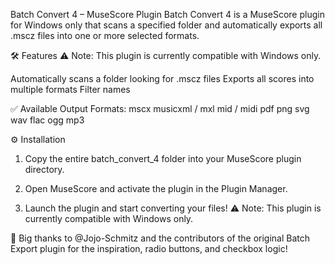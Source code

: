 Batch Convert 4 – MuseScore Plugin
Batch Convert 4 is a MuseScore plugin for Windows only that scans a specified folder and automatically exports all .mscz files into one or more selected formats.

🛠️ Features
⚠️ Note: This plugin is currently compatible with Windows only.

Automatically scans a folder looking for .mscz files
Exports all scores into multiple formats
Filter names

✅ Available Output Formats:
mscx
musicxml / mxl
mid / midi
pdf
png
svg
wav
flac
ogg
mp3

⚙️ Installation 
1. Copy the entire batch_convert_4 folder into your MuseScore plugin directory.

2. Open MuseScore and activate the plugin in the Plugin Manager.

3. Launch the plugin and start converting your files!
⚠️ Note: This plugin is currently compatible with Windows only.

🙏 Big thanks to @Jojo-Schmitz and the contributors of the original Batch Export plugin for the inspiration, radio buttons, and checkbox logic!
